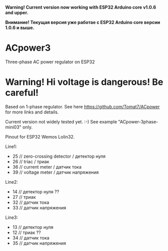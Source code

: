 **Warning! Сurrent version now working with ESP32 Arduino core v1.0.6 and upper.**

**Внимание! Текущая версия уже работае с ESP32 Arduino core версии 1.0.6 и выше.**

# ACpower3
 Three-phase AC power regulator on ESP32
 
 __Warning! Hi voltage is dangerous! Be careful!__
=================================================

Based on 1-phase regulator.  See here https://github.com/Tomat7/ACpower for more links and details.

Current version not widely tested yet. :-)  See example "ACpower-3phase-mini03" only.
  
Pinout for ESP32 Wemos Lolin32.
  
Line1:
* 25 // zero-crossing detector / детектор нуля
* 26 // triac / триак
* 36  // current meter / датчик тока
* 39  // voltage meter / датчик напряжения

Line2:
* 14  // детектор нуля ??
* 27  // триак 
* 32  // датчик тока
* 33  // датчик напряжения

Line3:
* 13  // детектор нуля
* 12  // триак ??
* 34  // датчик тока
* 35  // датчик напряжения
